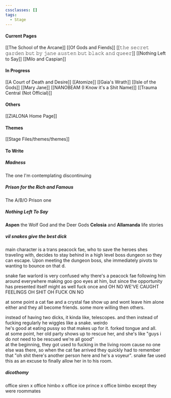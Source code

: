 ```yaml
---
cssclasses: []
tags:
  - Stage
---
```

#### Current Pages
[[The School of the Arcane]]
[[Of Gods and Fiends]]
[[𝚝𝚑𝚎 𝚜𝚎𝚌𝚛𝚎𝚝 𝚐𝚊𝚛𝚍𝚎𝚗 𝚋𝚞𝚝 𝚋𝚢 𝚓𝚊𝚗𝚎 𝚊𝚞𝚜𝚝𝚎𝚗 𝚋𝚞𝚝 𝚋𝚕𝚊𝚌𝚔 𝚊𝚗𝚍 𝚚𝚞𝚎𝚎𝚛]]
[[Nothing Left to Say]]
[[Milo and Caspian]]


#### In Progress
[[A Court of Death and Desire]]
[[Atomize]]
[[Gaia's Wrath]]
[[Isle of the Gods]]
[[Mary Jane]]
[[NANOBEAM (I Know it's a Shit Name)]]
[[Trauma Central (Not Official)]]

#### Others
[[ZIALONA Home Page]]

#### Themes
[[Stage Files/themes/themes]]

#### To Write

##### Madness
The one I'm contemplating discontinuing

##### Prison for the Rich and Famous
The A/B/O Prison one

##### Nothing Left To Say
**Aspen** the Wolf God and the Deer Gods **Celosia** and **Allamanda** life stories

##### vil snakes give the best dick
main character is a trans peacock fae, who to save the heroes shes traveling with, decides to stay behind in a high level boss dungeon so they can escape. Upon meeting the dungeon boss, she immediately pivots to wanting to bounce on that d.  

snake fae warlord is very confused why there's a peacock fae following him around everywhere making goo goo eyes at him, but since the opportunity has presented itself might as well fuck once and OH NO WE'VE CAUGHT FEELINGS OH SHIT OH FUCK ON NO  

at some point a cat fae and a crystal fae show up and wont leave him alone either and they all become friends. some more willing then others.  
  
instead of having two dicks, it kinda like, telescopes. and then instead of fucking regularly he wiggles like a snake. weirdo  
he's good at eating pussy so that makes up for it. forked tongue and all.  
at some point, her old party shows up to rescue her, and she's like "guys i do *not* need to be rescued we're all good"  
at the beginning, they got used to fucking in the living room cause no one else was there, so when the cat fae arrived they quickly had to remember that "oh shit there's another person here and he's a voyeur". snake fae used this as an excuse to finally allow her in to his room.

##### dicothomy
office siren x office himbo x office ice prince x office bimbo except they were roommates
